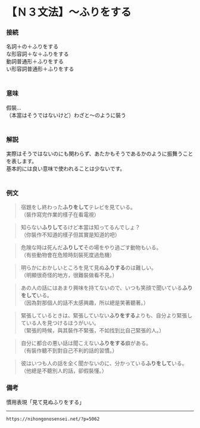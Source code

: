 # 【Ｎ３文法】～ふりをする

### 接続

名詞＋の＋ふりをする  
な形容詞＋な＋ふりをする  
動詞普通形＋ふりをする  
い形容詞普通形＋ふりをする  
　

### 意味

假裝…  
（本當はそうではないけど）わざと～のように裝う  
　

### 解説

実際はそうではないのにも関わらず、あたかもそうであるかのように振舞うことを表します。  
基本的には良い意味で使われることは少ないです。  
　

### 例文

>宿題をし終わった**ふりをして**テレビを見ている。  
（裝作寫完作業的樣子在看電視）  

>知らない**ふりして**るけど本當は知ってるんでしょ？  
（你裝作不知道的樣子但其實是知道的吧）  

>危険な時は死んだ**ふりして**その場をやり過ごす動物もいる。  
（有些動物會在危險時刻裝死度過危機）  

>明らかにおかしいところを見て見ぬ**ふりする**のは難しい。  
（明顯很奇怪的地方，很難裝做看不見。）  

>あの人の話にはあまり興味を持てないので、いつも笑顔で聞いている**ふりをして**いる。  
（因為對那個人的話不太感興趣，所以總是笑著聽著。）  

>緊張しているときは、緊張していない**ふりをする**よりも、自分より緊張している人を見つけるほうがいい。  
（緊張的時候，與其裝作不緊張，不如找到比自己緊張的人。）  

>自分に都合の悪い話は聞こえない**ふりをする**癖がある。  
（有裝作聽不到對自己不利的話的習慣。）  

>彼はいつも人の話を全く聞かないのに、分かっている**ふりをして**いる。  
（他總是不聽別人的話，卻假裝懂。）


### 備考

慣用表現「見て見ぬふりをする」

---
`https://nihongonosensei.net/?p=5062`